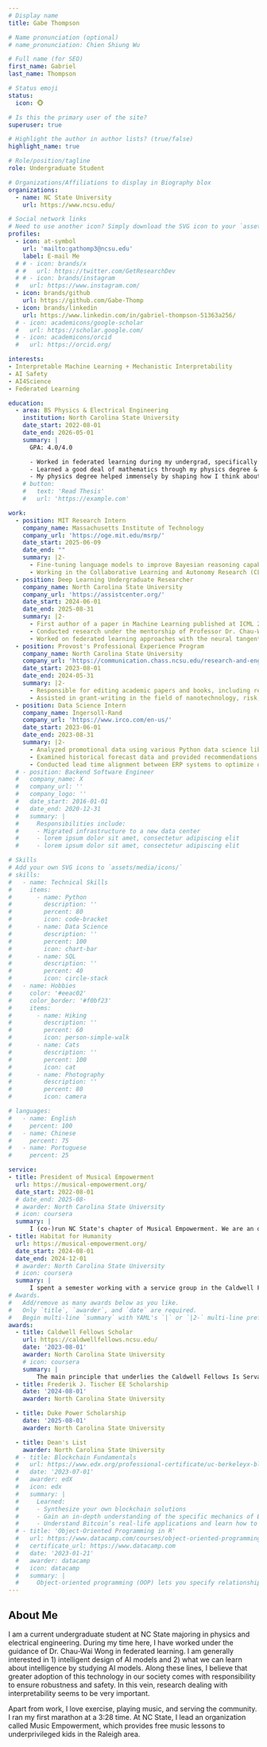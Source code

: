 ```yaml
---
# Display name
title: Gabe Thompson

# Name pronunciation (optional)
# name_pronunciation: Chien Shiung Wu

# Full name (for SEO)
first_name: Gabriel
last_name: Thompson

# Status emoji
status:
  icon: 🐵

# Is this the primary user of the site?
superuser: true

# Highlight the author in author lists? (true/false)
highlight_name: true

# Role/position/tagline
role: Undergraduate Student

# Organizations/Affiliations to display in Biography blox
organizations:
  - name: NC State University
    url: https://www.ncsu.edu/

# Social network links
# Need to use another icon? Simply download the SVG icon to your `assets/media/icons/` folder.
profiles:
  - icon: at-symbol
    url: 'mailto:gathomp3@ncsu.edu'
    label: E-mail Me
  # # - icon: brands/x
  # #   url: https://twitter.com/GetResearchDev
  # # - icon: brands/instagram
  #   url: https://www.instagram.com/
  - icon: brands/github
    url: https://github.com/Gabe-Thomp
  - icon: brands/linkedin
    url: https://www.linkedin.com/in/gabriel-thompson-51363a256/
  # - icon: academicons/google-scholar
  #   url: https://scholar.google.com/
  # - icon: academicons/orcid
  #   url: https://orcid.org/

interests:
- Interpretable Machine Learning + Mechanistic Interpretability
- AI Safety
- AI4Science
- Federated Learning

education:
  - area: BS Physics & Electrical Engineering 
    institution: North Carolina State University
    date_start: 2022-08-01
    date_end: 2026-05-01
    summary: |
      GPA: 4.0/4.0

      - Worked in federated learning during my undergrad, specifically on applying the Neural Tangent Kernel to combat data heterogeneity. Culminated in a first author paper at ICML 2025. Supervised by [Prof Chau-Wai Wong](https://ncsu-wong.org/).
      - Learned a good deal of mathematics through my physics degree & other courses that I found interesting such as *numerical analysis* and *linear transformation and matrix theory (extra linear algebra)*.
      - My physics degree helped immensely by shaping how I think about problem solving. My EE degree showed me some examples of where this sort of thinking can be applied.
    # button:
    #   text: 'Read Thesis'
    #   url: 'https://example.com'

work:
  - position: MIT Research Intern
    company_name: Massachusetts Institute of Technology
    company_url: 'https://oge.mit.edu/msrp/'
    date_start: 2025-06-09
    date_end: ""
    summary: |2-
      - Fine-tuning language models to improve Bayesian reasoning capabilities in the context of preference elicitation.
      - Working in the Collaborative Learning and Autonomy Research (CLEAR) lab, MIT CSAIL, supervised by Dr. Andreea Bobu.
  - position: Deep Learning Undergraduate Researcher
    company_name: North Carolina State University
    company_url: 'https://assistcenter.org/'
    date_start: 2024-06-01
    date_end: 2025-08-31
    summary: |2-
      - First author of a paper in Machine Learning published at ICML 2025.
      - Conducted research under the mentorship of Professor Dr. Chau-Wai Wong.
      - Worked on federated learning approaches with the neural tangent kernel.
  - position: Provost's Professional Experience Program
    company_name: North Carolina State University
    company_url: 'https://communication.chass.ncsu.edu/research-and-engagement/pcost/'
    date_start: 2023-08-01
    date_end: 2024-05-31
    summary: |2-
      - Responsible for editing academic papers and books, including recently published book “Pandemic Resilience” by Dr. David Berube
      - Assisted in grant-writing in the field of nanotechnology, risk, and science communication.
  - position: Data Science Intern
    company_name: Ingersoll-Rand
    company_url: 'https://www.irco.com/en-us/'
    date_start: 2023-06-01
    date_end: 2023-08-31
    summary: |2-
      - Analyzed promotional data using various Python data science libraries and statistical techniques to analyze effectiveness of promotional deals
      - Examined historical forecast data and provided recommendations for model improvement in low-volume supply chain 
      - Conducted lead time alignment between ERP systems to optimize operational efficiency
  # - position: Backend Software Engineer
  #   company_name: X
  #   company_url: ''
  #   company_logo: ''
  #   date_start: 2016-01-01
  #   date_end: 2020-12-31
  #   summary: |
  #     Responsibilities include:
  #     - Migrated infrastructure to a new data center
  #     - lorem ipsum dolor sit amet, consectetur adipiscing elit
  #     - lorem ipsum dolor sit amet, consectetur adipiscing elit

# Skills
# Add your own SVG icons to `assets/media/icons/`
# skills:
#   - name: Technical Skills
#     items:
#       - name: Python
#         description: ''
#         percent: 80
#         icon: code-bracket
#       - name: Data Science
#         description: ''
#         percent: 100
#         icon: chart-bar
#       - name: SQL
#         description: ''
#         percent: 40
#         icon: circle-stack
#   - name: Hobbies
#     color: '#eeac02'
#     color_border: '#f0bf23'
#     items:
#       - name: Hiking
#         description: ''
#         percent: 60
#         icon: person-simple-walk
#       - name: Cats
#         description: ''
#         percent: 100
#         icon: cat
#       - name: Photography
#         description: ''
#         percent: 80
#         icon: camera

# languages:
#   - name: English
#     percent: 100
#   - name: Chinese
#     percent: 75
#   - name: Portuguese
#     percent: 25

service:
- title: President of Musical Empowerment
  url: https://musical-empowerment.org/
  date_start: 2022-08-01
  # date_end: 2025-08-
  # awarder: North Carolina State University
  # icon: coursera
  summary: |
      I (co-)run NC State's chapter of Musical Empowerment. We are an organization dedicated to providing free music lessons to underprivileged youth in the local community by pairing volunteer teachers with students in need.
- title: Habitat for Humanity
  url: https://musical-empowerment.org/
  date_start: 2024-08-01
  date_end: 2024-12-01
  # awarder: North Carolina State University
  # icon: coursera
  summary: |
      I spent a semester working with a service group in the Caldwell Fellows Program. We worked for Habitat for Humanity creating maps using GIS software.
# Awards.
#   Add/remove as many awards below as you like.
#   Only `title`, `awarder`, and `date` are required.
#   Begin multi-line `summary` with YAML's `|` or `|2-` multi-line prefix and indent 2 spaces below.
awards:
  - title: Caldwell Fellows Scholar
    url: https://caldwellfellows.ncsu.edu/
    date: '2023-08-01'
    awarder: North Carolina State University
    # icon: coursera
    summary: |
        The main principle that underlies the Caldwell Fellows Is Servant-Leadership. Selected among 30 students in my class at NC State, the program is focused on developing the next generation of creative and conscientious leaders.The main principle that underlies the Caldwell Fellows Is Servant-Leadership. Selected among 30 students in my class at NC State, the program is focused on developing the next generation of creative and conscientious leaders.
  - title: Frederik J. Tischer EE Scholarship
    date: '2024-08-01'
    awarder: North Carolina State University

  - title: Duke Power Scholarship
    date: '2025-08-01'
    awarder: North Carolina State University

  - title: Dean's List
    awarder: North Carolina State University
  # - title: Blockchain Fundamentals
  #   url: https://www.edx.org/professional-certificate/uc-berkeleyx-blockchain-fundamentals
  #   date: '2023-07-01'
  #   awarder: edX
  #   icon: edx
  #   summary: |
  #     Learned:
  #     - Synthesize your own blockchain solutions
  #     - Gain an in-depth understanding of the specific mechanics of Bitcoin
  #     - Understand Bitcoin’s real-life applications and learn how to attack and destroy Bitcoin, Ethereum, smart contracts and Dapps, and alternatives to Bitcoin’s Proof-of-Work consensus algorithm
  # - title: 'Object-Oriented Programming in R'
  #   url: https://www.datacamp.com/courses/object-oriented-programming-with-s3-and-r6-in-r
  #   certificate_url: https://www.datacamp.com
  #   date: '2023-01-21'
  #   awarder: datacamp
  #   icon: datacamp
  #   summary: |
  #     Object-oriented programming (OOP) lets you specify relationships between functions and the objects that they can act on, helping you manage complexity in your code. This is an intermediate level course, providing an introduction to OOP, using the S3 and R6 systems. S3 is a great day-to-day R programming tool that simplifies some of the functions that you write. R6 is especially useful for industry-specific analyses, working with web APIs, and building GUIs.
---
```


## About Me

I am a current undergraduate student at NC State majoring in physics and electrical engineering. During my time here, I have worked under the guidance of Dr. Chau-Wai Wong in federated learning. I am generally interested in 1) intelligent design of AI models and 2) what we can learn about intelligence by studying AI models. Along these lines, I believe that greater adoption of this technology in our society comes with responsibility to ensure robustness and safety. In this vein, research dealing with interpretability seems to be very important.

Apart from work, I love exercise, playing music, and serving the community. I ran my first marathon at a 3:28 time. At NC State, I lead an organization called Music Empowerment, which provides free music lessons to underprivileged kids in the Raleigh area. 